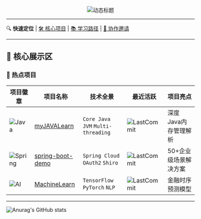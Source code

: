 <!-- 动态分隔线 -->
<div align="center">
  <img src="https://readme-typing-svg.demolab.com?font=Fira+Code&weight=600&size=26&duration=4000&pause=1000&color=58A6FF&center=true&vCenter=true&width=460&lines=Welcome+to+My+GitHub+Universe!;Full-Stack+Developer;Open+Source+Enthusiast" alt="动态标题" />
</div>

---

<!-- 技术栈导航 -->
🔍 ​**快速定位**​ | [🛠 核心项目](#-核心技术栈) | [📚 学习路径](#-知识图谱) | [🤝 协作邀请](#-协作社区)

---

## 🌟 核心展示区

### 🚀 热点项目
| 项目徽章 | 项目名称 | 技术全景 | 最近活跃 | 项目亮点 |
|---------|---------|---------|---------|---------|
| ![Java](https://img.shields.io/badge/Java-ED8B00?style=flat&logo=openjdk&logoColor=white) | [myJAVALearn](链接) | `Core Java` `JVM` `Multi-threading` | ![LastCommit](https://img.shields.io/github/last-commit/chengfushi/myJAVALearn) | 深度Java内存管理解析 |
| ![Spring](https://img.shields.io/badge/Spring-6DB33F?style=flat&logo=spring&logoColor=white) | [spring-boot-demo](链接) | `Spring Cloud` `OAuth2` `Shiro` | ![LastCommit](https://img.shields.io/github/last-commit/chengfushi/spring-boot-demo) | 50+企业级场景解决方案 |
| ![AI](https://img.shields.io/badge/AI-FF6F00?style=flat&logo=openai&logoColor=white) | [MachineLearn](链接) | `TensorFlow` `PyTorch` `NLP` | ![LastCommit](https://img.shields.io/github/last-commit/chengfushi/MachineLearn) | 金融时序预测模型 |

---

![Anurag's GitHub stats](https://github-readme-stats.vercel.app/api?chengfushi=anuraghazra)


